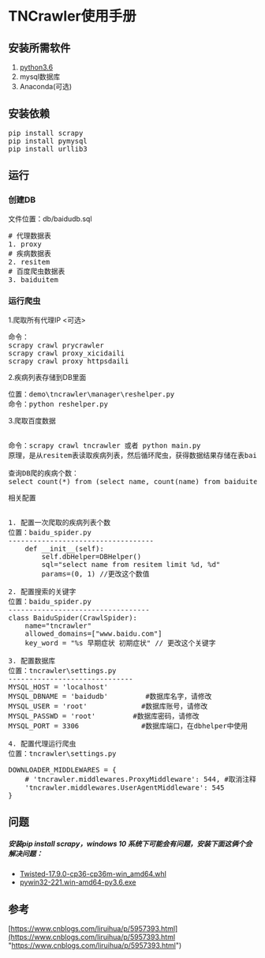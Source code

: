 # TNCrawler使用手册

## 安装所需软件
1. [python3.6](https://www.python.org/ftp/python/3.6.4/python-3.6.4-amd64.exe)
2. mysql数据库
3. Anaconda(可选)

## 安装依赖
<pre>
pip install scrapy
pip install pymysql
pip install urllib3
</pre>


## 运行
### 创建DB
文件位置：db/baidudb.sql
<pre>
# 代理数据表
1. proxy
# 疾病数据表
2. resitem
# 百度爬虫数据表
3. baiduitem
</pre>

### 运行爬虫
1.爬取所有代理IP <可选>

<pre>
命令：
scrapy crawl prycrawler
scrapy crawl proxy_xicidaili
scrapy crawl proxy_httpsdaili
</pre>

2.疾病列表存储到DB里面
<pre>
位置：demo\tncrawler\manager\reshelper.py
命令：python reshelper.py
</pre>

3.爬取百度数据
<pre>

命令：scrapy crawl tncrawler 或者 python main.py
原理，是从resitem表读取疾病列表，然后循环爬虫，获得数据结果存储在表baiduitem中。

查询DB爬的疾病个数：
select count(*) from (select name, count(name) from baiduitem group by name) as su;
</pre>
相关配置
<pre>

1. 配置一次爬取的疾病列表个数
位置：baidu_spider.py
-----------------------------------
    def __init__(self):
        self.dbHelper=DBHelper()
        sql="select name from resitem limit %d, %d"
        params=(0, 1) //更改这个数值

2. 配置搜索的关键字
位置：baidu_spider.py
----------------------------------
class BaiduSpider(CrawlSpider):
    name="tncrawler"
    allowed_domains=["www.baidu.com"]
    key_word = "%s 早期症状 初期症状" // 更改这个关键字

3. 配置数据库
位置：tncrawler\settings.py
------------------------------
MYSQL_HOST = 'localhost'
MYSQL_DBNAME = 'baidudb'         #数据库名字，请修改
MYSQL_USER = 'root'             #数据库账号，请修改
MYSQL_PASSWD = 'root'         #数据库密码，请修改
MYSQL_PORT = 3306               #数据库端口，在dbhelper中使用

4. 配置代理运行爬虫
位置：tncrawler\settings.py

DOWNLOADER_MIDDLEWARES = {
    # 'tncrawler.middlewares.ProxyMiddleware': 544, #取消注释，就可以用代理了
    'tncrawler.middlewares.UserAgentMiddleware': 545
}
</pre>

## 问题

##### 安装pip install scrapy，windows 10 系统下可能会有问题，安装下面这俩个会解决问题：

- [Twisted-17.9.0-cp36-cp36m-win_amd64.whl](https://download.lfd.uci.edu/pythonlibs/gjr6o2id/Twisted-17.9.0-cp36-cp36m-win_amd64.whl)   
- [pywin32-221.win-amd64-py3.6.exe](https://nchc.dl.sourceforge.net/project/pywin32/pywin32/Build%20221/pywin32-221.win-amd64-py3.6.exe)


## 参考

[https://www.cnblogs.com/liruihua/p/5957393.html](https://www.cnblogs.com/liruihua/p/5957393.html "https://www.cnblogs.com/liruihua/p/5957393.html")
